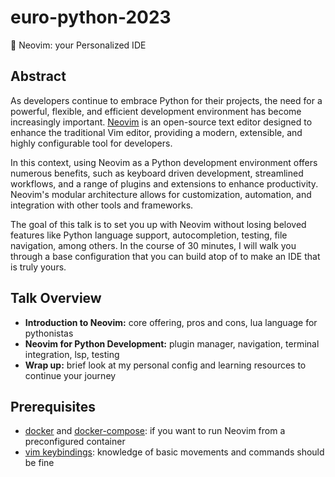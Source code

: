 # euro-python-2023

🐍 Neovim: your Personalized IDE

## Abstract

As developers continue to embrace Python for their projects, the need for a powerful, flexible, and efficient development environment has become increasingly important. [Neovim](https://neovim.io/) is an open-source text editor designed to enhance the traditional Vim editor, providing a modern, extensible, and highly configurable tool for developers.

In this context, using Neovim as a Python development environment offers numerous benefits, such as keyboard driven development, streamlined workflows, and a range of plugins and extensions to enhance productivity. Neovim's modular architecture allows for customization, automation, and integration with other tools and frameworks.

The goal of this talk is to set you up with Neovim without losing beloved features like Python language support, autocompletion, testing, file navigation, among others. In the course of 30 minutes, I will walk you through a base configuration that you can build atop of to make an IDE that is truly yours.

## Talk Overview

- **Introduction to Neovim:** core offering, pros and cons, lua language for pythonistas
- **Neovim for Python Development:** plugin manager, navigation, terminal integration, lsp, testing
- **Wrap up:** brief look at my personal config and learning resources to continue your journey

## Prerequisites

- [docker](https://docs.docker.com/get-docker/) and [docker-compose](https://docs.docker.com/compose/install/): if you want to run Neovim from a preconfigured container
- [vim keybindings](https://vim.rtorr.com/): knowledge of basic movements and commands should be fine
